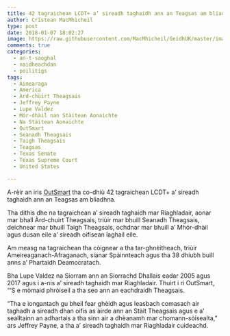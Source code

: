 ```yaml
---
title: 42 tagraichean LCDT+ a’ sireadh taghaidh ann an Teagsas am bliadhna
author: Crìstean MacMhìcheil
type: post
date: 2018-01-07 18:02:27
image: https://raw.githubusercontent.com/MacMhicheil/GeidhUK/master/images/2018-01-07-42-tagraichean-lcdt-a-sireadh-taghaidh-ann-an-teagsas-am-bliadhna.jpg
comments: true
categories:
  - an-t-saoghal
  - naidheachdan
  - poilitigs
tags:
  - Aimearaga
  - America
  - Àrd-chùirt Theagsais
  - Jeffrey Payne
  - Lupe Valdez
  - Mór-dhàil nan Stàitean Aonaichte
  - Na Stàitean Aonaichte
  - OutSmart
  - Seanadh Theagsais
  - Taigh Theagsais
  - Teagsas
  - Texas Senate
  - Texas Supreme Court
  - United States

---
```

A-rèir an iris [OutSmart][1] tha co-dhiù 42 tagraichean LCDT+ a&#8217; sireadh taghaidh ann an Teagsas am bliadhna.

<!--more-->

Tha dithis dhe na tagraichean a&#8217; sireadh taghaidh mar Riaghladair, aonar mar bhall Àrd-chuirt Theagsais, triùir mar bhuill Seanadh Theagsais, deichnear mar bhuill Taigh Theagsais, ochdnar mar bhuill a&#8217; Mhór-dhàil agus dusan eile a&#8217; sireadh oifisean laghail eile.

Am measg na tagraichean tha còignear a tha tar-ghnèitheach, triùir Ameireaganach-Afraganach, sianar Spàinnteach agus tha 38 dhiubh buill anns a’ Phartaidh Deamocratach.

Bha Lupe Valdez na Siorram ann an Siorrachd Dhallais eadar 2005 agus 2017 agus i a-nis a&#8217; sireadh taghaidh mar Riaghladair. Thuirt i ri OutSmart, &#8220;&#8216;S e mòmaid phròiseil a tha seo ann an eachdraidh Theagsais.

&#8220;Tha e iongantach gu bheil fear ghèidh agus leasbach comasach air taghadh a sireadh dhan oifis as àirde ann an Stàit Theagsais agus e a&#8217; sealltainn an adhartais a tha sinn air a dhèanamh mar chomann-sòisealta,&#8221; ars Jeffrey Payne, a tha a&#8217; sireadh taghaidh mar Riaghladair cuideachd.

 [1]: http://www.outsmartmagazine.com/
